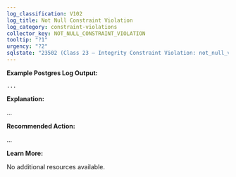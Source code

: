 ```yaml
---
log_classification: V102
log_title: Not Null Constraint Violation
log_category: constraint-violations
collector_key: NOT_NULL_CONSTRAINT_VIOLATION
tooltip: "?1"
urgency: "?2"
sqlstate: "23502 (Class 23 — Integrity Constraint Violation: not_null_violation)"
---
```


**Example Postgres Log Output:**

```
...
```

**Explanation:**

...

**Recommended Action:**

...

**Learn More:**

No additional resources available.
